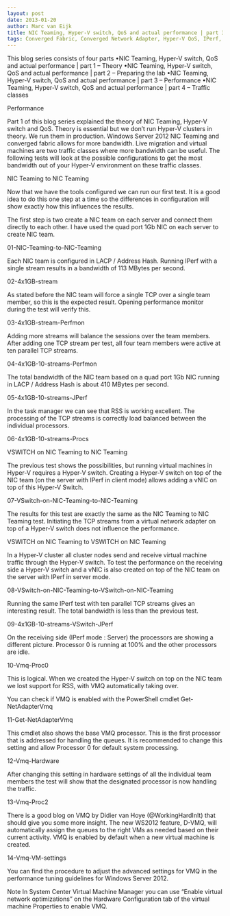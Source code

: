 ```yaml
---
layout: post
date: 2013-01-20
author: Marc van Eijk
title: NIC Teaming, Hyper-V switch, QoS and actual performance | part 3 – Performance
tags: Converged Fabric, Converged Network Adapter, Hyper-V QoS, IPerf, JPerf, LBFO, Marc van Eijk, Network performance, Network throughput, Networking, NIC teaming, NTttcp, Perfmon, Performance monitor, Powershell, QoS, RSS, TCP Stream, tNIC, VMQ, vNIC, Windows Server 2012
---
```

This blog series consists of four parts
•NIC Teaming, Hyper-V switch, QoS and actual performance | part 1 – Theory
•NIC Teaming, Hyper-V switch, QoS and actual performance | part 2 – Preparing the lab
•NIC Teaming, Hyper-V switch, QoS and actual performance | part 3 – Performance
•NIC Teaming, Hyper-V switch, QoS and actual performance | part 4 – Traffic classes

Performance

Part 1 of this blog series explained the theory of NIC Teaming, Hyper-V switch and QoS. Theory is essential but we don’t run Hyper-V clusters in theory. We run them in production. Windows Server 2012 NIC Teaming and converged fabric allows for more bandwidth. Live migration and virtual machines are two traffic classes where more bandwidth can be useful. The following tests will look at the possible configurations to get the most bandwidth out of your Hyper-V environment on these traffic classes.

NIC Teaming to NIC Teaming

Now that we have the tools configured we can run our first test. It is a good idea to do this one step at a time so the differences in configuration will show exactly how this influences the results.

The first step is two create a NIC team on each server and connect them directly to each other. I have used the quad port 1Gb NIC on each server to create NIC team.

01-NIC-Teaming-to-NIC-Teaming

Each NIC team is configured in LACP / Address Hash. Running IPerf with a single stream results in a bandwidth of 113 MBytes per second.

02-4x1GB-stream

As stated before the NIC team will force a single TCP over a single team member, so this is the expected result. Opening performance monitor during the test will verify this.

03-4x1GB-stream-Perfmon

Adding more streams will balance the sessions over the team members. After adding one TCP stream per test, all four team members were active at ten parallel TCP streams.

04-4x1GB-10-streams-Perfmon

The total bandwidth of the NIC team based on a quad port 1Gb NIC running in LACP / Address Hash is about 410 MBytes per second.

05-4x1GB-10-streams-JPerf

In the task manager we can see that RSS is working excellent. The processing of the TCP streams is correctly load balanced between the individual processors.

06-4x1GB-10-streams-Procs

VSWITCH on NIC Teaming to NIC Teaming

The previous test shows the possibilities, but running virtual machines in Hyper-V requires a Hyper-V switch. Creating a Hyper-V switch on top of the NIC team (on the server with IPerf in client mode) allows adding a vNIC on top of this Hyper-V Switch.

07-VSwitch-on-NIC-Teaming-to-NIC-Teaming

The results for this test are exactly the same as the NIC Teaming to NIC Teaming test. Initiating the TCP streams from a virtual network adapter on top of a Hyper-V switch does not influence the performance.

VSWITCH on NIC Teaming to VSWITCH on NIC Teaming

In a Hyper-V cluster all cluster nodes send and receive virtual machine traffic through the Hyper-V switch. To test the performance on the receiving side a Hyper-V switch and a vNIC is also created on top of the NIC team on the server with IPerf in server mode.

08-VSwitch-on-NIC-Teaming-to-VSwitch-on-NIC-Teaming

Running the same IPerf test with ten parallel TCP streams gives an interesting result. The total bandwidth is less than the previous test.

09-4x1GB-10-streams-VSwitch-JPerf

On the receiving side (IPerf mode : Server) the processors are showing a different picture. Processor 0 is running at 100% and the other processors are idle.

10-Vmq-Proc0

This is logical. When we created the Hyper-V switch on top on the NIC team we lost support for RSS, with VMQ automatically taking over.

You can check if VMQ is enabled with the PowerShell cmdlet Get-NetAdapterVmq

11-Get-NetAdapterVmq

This cmdlet also shows the base VMQ processor. This is the first processor that is addressed for handling the queues. It is recommended to change this setting and allow Processor 0 for default system processing.

12-Vmq-Hardware

After changing this setting in hardware settings of all the individual team members the test will show that the designated processor is now handling the traffic.

13-Vmq-Proc2

There is a good blog on VMQ by Didier van Hoye (@WorkingHardInIt) that should give you some more insight. The new WS2012 feature, D-VMQ, will automatically assign the queues to the right VMs as needed based on their current activity. VMQ is enabled by default when a new virtual machine is created.

14-Vmq-VM-settings

You can find the procedure to adjust the advanced settings for VMQ in the performance tuning guidelines for Windows Server 2012.

Note In System Center Virtual Machine Manager you can use “Enable virtual network optimizations” on the Hardware Configuration tab of the virtual machine Properties to enable VMQ.


